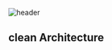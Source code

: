 ![header](https://capsule-render.vercel.app/api?type=rect&color=gradient&height=100&section=header&text=Android%20DevelopMent&fontSize=30&fontAlign=50&fontAlignY=50)

## clean Architecture
